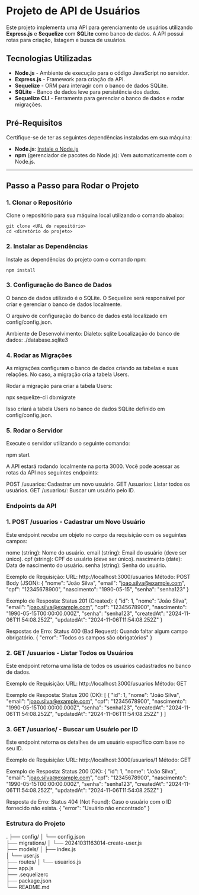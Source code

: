 # Projeto de API de Usuários

Este projeto implementa uma API para gerenciamento de usuários utilizando **Express.js** e **Sequelize** com **SQLite** como banco de dados. A API possui rotas para criação, listagem e busca de usuários.

## Tecnologias Utilizadas

- **Node.js** - Ambiente de execução para o código JavaScript no servidor.
- **Express.js** - Framework para criação da API.
- **Sequelize** - ORM para interagir com o banco de dados SQLite.
- **SQLite** - Banco de dados leve para persistência dos dados.
- **Sequelize CLI** - Ferramenta para gerenciar o banco de dados e rodar migrações.

## Pré-Requisitos

Certifique-se de ter as seguintes dependências instaladas em sua máquina:

- **Node.js**: [Instale o Node.js](https://nodejs.org/)
- **npm** (gerenciador de pacotes do Node.js): Vem automaticamente com o Node.js.

---

## Passo a Passo para Rodar o Projeto

### 1. Clonar o Repositório

Clone o repositório para sua máquina local utilizando o comando abaixo:

    git clone <URL do repositório>
    cd <diretório do projeto>

### 2. Instalar as Dependências

Instale as dependências do projeto com o comando npm:

    npm install

### 3. Configuração do Banco de Dados

O banco de dados utilizado é o SQLite. O Sequelize será responsável por criar e gerenciar o banco de dados localmente.

O arquivo de configuração do banco de dados está localizado em config/config.json.

Ambiente de Desenvolvimento:
  Dialeto: sqlite
  Localização do banco de dados: ./database.sqlite3

### 4. Rodar as Migrações

As migrações configuram o banco de dados criando as tabelas e suas relações. No caso, a migração cria a tabela Users.

Rodar a migração para criar a tabela Users:

npx sequelize-cli db:migrate

Isso criará a tabela Users no banco de dados SQLite definido em config/config.json.

### 5. Rodar o Servidor

Execute o servidor utilizando o seguinte comando:

npm start

A API estará rodando localmente na porta 3000. Você pode acessar as rotas da API nos seguintes endpoints:

POST /usuarios: Cadastrar um novo usuário.
GET /usuarios: Listar todos os usuários.
GET /usuarios/: Buscar um usuário pelo ID.

### Endpoints da API

### 1. POST /usuarios - Cadastrar um Novo Usuário

Este endpoint recebe um objeto no corpo da requisição com os seguintes campos:

nome (string): Nome do usuário.
email (string): Email do usuário (deve ser único).
cpf (string): CPF do usuário (deve ser único).
nascimento (date): Data de nascimento do usuário.
senha (string): Senha do usuário.

Exemplo de Requisição:
URL: http://localhost:3000/usuarios
Método: POST
Body (JSON):
{
  "nome": "João Silva",
  "email": "joao.silva@example.com",
  "cpf": "12345678900",
  "nascimento": "1990-05-15",
  "senha": "senha123"
}

Exemplo de Resposta:
Status 201 (Created):
{
  "id": 1,
  "nome": "João Silva",
  "email": "joao.silva@example.com",
  "cpf": "12345678900",
  "nascimento": "1990-05-15T00:00:00.000Z",
  "senha": "senha123",
  "createdAt": "2024-11-06T11:54:08.252Z",
  "updatedAt": "2024-11-06T11:54:08.252Z"
}

Respostas de Erro:
Status 400 (Bad Request): Quando faltar algum campo obrigatório.
{
  "error": "Todos os campos são obrigatórios"
}


### 2. GET /usuarios - Listar Todos os Usuários

Este endpoint retorna uma lista de todos os usuários cadastrados no banco de dados.

Exemplo de Requisição:
URL: http://localhost:3000/usuarios
Método: GET

Exemplo de Resposta:
Status 200 (OK):
[
  {
    "id": 1,
    "nome": "João Silva",
    "email": "joao.silva@example.com",
    "cpf": "12345678900",
    "nascimento": "1990-05-15T00:00:00.000Z",
    "senha": "senha123",
    "createdAt": "2024-11-06T11:54:08.252Z",
    "updatedAt": "2024-11-06T11:54:08.252Z"
  }
]


### 3. GET /usuarios/ - Buscar um Usuário por ID

Este endpoint retorna os detalhes de um usuário específico com base no seu ID.

Exemplo de Requisição:
URL: http://localhost:3000/usuarios/1
Método: GET

Exemplo de Resposta:
Status 200 (OK):
{
  "id": 1,
  "nome": "João Silva",
  "email": "joao.silva@example.com",
  "cpf": "12345678900",
  "nascimento": "1990-05-15T00:00:00.000Z",
  "senha": "senha123",
  "createdAt": "2024-11-06T11:54:08.252Z",
  "updatedAt": "2024-11-06T11:54:08.252Z"
}

Resposta de Erro:
Status 404 (Not Found): Caso o usuário com o ID fornecido não exista.
{
  "error": "Usuário não encontrado"
}


### Estrutura do Projeto
.
├── config/
│   └── config.json         
├── migrations/
│   └── 20241031163014-create-user.js   
├── models/
│   ├── index.js          
│   └── user.js             
├── routes/
│   └── usuarios.js         
├── app.js                  
├── .sequelizerc           
├── package.json           
└── README.md           

